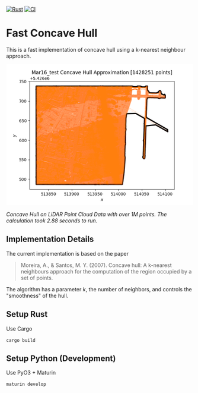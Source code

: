 [![Rust](https://github.com/EthanJamesLew/concave-hull/actions/workflows/rust.yml/badge.svg)](https://github.com/EthanJamesLew/concave-hull/actions/workflows/rust.yml)
[![CI](https://github.com/EthanJamesLew/concave-hull/actions/workflows/Maturin.yml/badge.svg)](https://github.com/EthanJamesLew/concave-hull/actions/workflows/Maturin.yml)

# Fast Concave Hull

This is a fast implementation of concave hull using a k-nearest neighbour approach.

![Concave Hull Approximation of Hessigheim Benchmark](./doc/img/Mar16_test.png)

*Concave Hull on LiDAR Point Cloud Data with over 1M points. The calculation took 2.88 seconds to run.*

## Implementation Details

The current implementation is based on the paper

> Moreira, A., & Santos, M. Y. (2007). Concave hull: A k-nearest neighbours approach for the computation of the region occupied by a set of points.

The algorithm has a parameter $k$, the number of neighbors, and controls the "smoothness" of the hull.

## Setup Rust

Use Cargo 

```shell
cargo build
```

## Setup Python (Development)

Use PyO3 + Maturin

```shell
maturin develop
```